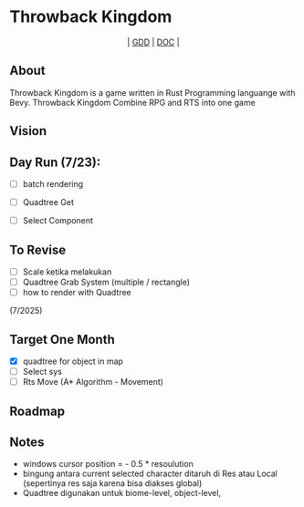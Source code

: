 # Throwback Kingdom

<div align="center">
  |
  <a href="https://github.com/NurHary/Throwback-Kingdom/tree/master/gdd/0-table-of-content.md">GDD</a>
  |
  <a href="https://github.com/NurHary/Throwback-Kingdom/tree/master/gdd/0-table-of-content.md">DOC</a>
  |
</div>

## About
Throwback Kingdom is a game written in Rust Programming languange with Bevy.
Throwback Kingdom Combine RPG and RTS into one game



## Vision


## Day Run (7/23):
- [ ] batch rendering
- [ ] Quadtree Get
- [ ] Select Component


## To Revise
- [ ] Scale ketika melakukan
- [ ] Quadtree Grab System (multiple / rectangle)
- [ ] how to render with Quadtree

(7/2025)
## Target One Month
- [x] quadtree for object in map
- [ ] Select sys
- [ ] Rts Move (A* Algorithm - Movement)

## Roadmap

## Notes
- windows cursor position = - 0.5 * resoulution
- bingung antara current selected character ditaruh di Res atau Local (sepertinya res saja karena bisa diakses global)
- Quadtree digunakan untuk biome-level, object-level, 
